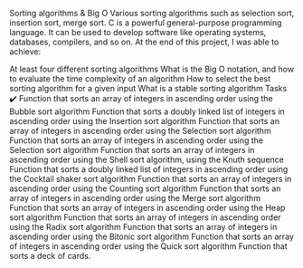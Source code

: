Sorting algorithms & Big O
Various sorting algorithms such as selection sort, insertion sort, merge sort.
C is a powerful general-purpose programming language. It can be used to develop software like operating systems, databases, compilers, and so on.
At the end of this project, I was able to achieve:

At least four different sorting algorithms
What is the Big O notation, and how to evaluate the time complexity of an algorithm
How to select the best sorting algorithm for a given input
What is a stable sorting algorithm
Tasks ✔️
Function that sorts an array of integers in ascending order using the Bubble sort algorithm
Function that sorts a doubly linked list of integers in ascending order using the Insertion sort algorithm
Function that sorts an array of integers in ascending order using the Selection sort algorithm
Function that sorts an array of integers in ascending order using the Selection sort algorithm
Function that sorts an array of integers in ascending order using the Shell sort algorithm, using the Knuth sequence
Function that sorts a doubly linked list of integers in ascending order using the Cocktail shaker sort algorithm
Function that sorts an array of integers in ascending order using the Counting sort algorithm
Function that sorts an array of integers in ascending order using the Merge sort algorithm
Function that sorts an array of integers in ascending order using the Heap sort algorithm
Function that sorts an array of integers in ascending order using the Radix sort algorithm
Function that sorts an array of integers in ascending order using the Bitonic sort algorithm
Function that sorts an array of integers in ascending order using the Quick sort algorithm
Function that sorts a deck of cards.
